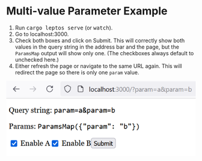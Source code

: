 # Multi-value Parameter Example

1. Run <kbd>cargo leptos serve</kbd> (or <kbd>watch</kbd>).
2. Go to localhost:3000.
3. Check both boxes and click on Submit. This will correctly show both values in the query string in the address bar and the page, but the `ParamsMap` output will show only one. (The checkboxes always default to unchecked here.)
4. Either refresh the page or navigate to the same URL again. This will redirect the page so there is only one `param` value.

![](./collapsed-params.png)
